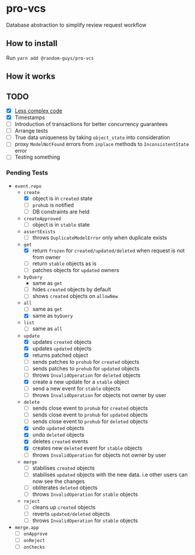 # pro-vcs

Database abstraction to simplify review request workflow

## How to install

Run `yarn add @random-guys/pro-vcs`

## How it works

## TODO

- [x] [Less complex code](https://dave.cheney.net/2019/07/09/clear-is-better-than-clever)
- [x] Timestamps
- [ ] Introduction of transactions for better concurrency guarantees
- [ ] Arrange tests
- [ ] True data uniqueness by taking `object_state` into consideration
- [ ] proxy `ModelNotFound` errors from `inplace` methods to `InconsistentState` error
- [ ] Testing something

### Pending Tests

- `event.repo`
  - `create`
    - [x] object is in `created` state
    - [ ] `prohub` is notified
    - [ ] DB constraints are held
  - `createApproved`
    - [ ] object is in `stable` state
  - `assertExists`
    - [ ] throws `DuplicateModelError` only when duplicate exists
  - `get`
    - [x] return `frozen` for `created/updated/deleted` when request is not from owner
    - [ ] return `stable` objects as is
    - [ ] patches objects for `updated` owners
  - `byQuery`
    - same as `get`
    - [ ] hides `created` objects by default
    - [ ] shows `created` objects on `allowNew`
  - `all`
    - [ ] same as `get`
    - [x] same as `byQuery`
  - `list`
    - [ ] same as `all`
  - `update`
    - [x] updates `created` objects
    - [x] updates `updated` objects
    - [x] returns patched object
    - [ ] sends patches to `prohub` for `created` objects
    - [ ] sends patches to `prohub` for `updated` objects
    - [ ] throws `InvalidOperation` for `deleted` objects
    - [x] create a new update for a `stable` object
    - [ ] send a new event for `stable` objects
    - [ ] throws `InvalidOperation` for objects not owner by user
  - `delete`
    - [ ] sends close event to `prohub` for `created` objects
    - [ ] sends close event to `prohub` for `updated` objects
    - [ ] sends close event to `prohub` for `deleted` objects
    - [x] undo `updated` objects
    - [x] undo `deleted` objects
    - [x] deletes `created` events
    - [x] creates new `deleted` event for `stable` objects
    - [ ] throws `InvalidOperation` for objects not owner by user
  - `merge`
    - [ ] stabilises `created` objects
    - [ ] stabilises `updated` objects with the new data. i.e other users can now see the changes
    - [ ] obliterates `deleted` objects
    - [ ] throws `InvalidOperation` for `stable` objects
  - `reject`
    - [ ] cleans up `created` objects
    - [ ] reverts `updated/deleted` objects
    - [ ] throws `InvalidOperation` for `stable` objects
- `merge.app`
  - [ ] `onApprove`
  - [ ] `onReject`
  - [ ] `onChecks`
